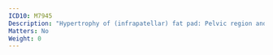 ```yaml
---
ICD10: M7945
Description: "Hypertrophy of (infrapatellar) fat pad: Pelvic region and thigh"
Matters: No
Weight: 0
---
```

